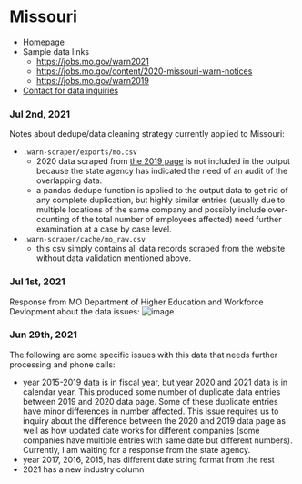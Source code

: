 # Missouri

- [Homepage](https://jobs.mo.gov/)
- Sample data links
  - https://jobs.mo.gov/warn2021
  - https://jobs.mo.gov/content/2020-missouri-warn-notices
  - https://jobs.mo.gov/warn2019
- [Contact for data inquiries](https://dhewd.mo.gov/contactus.php)

### Jul 2nd, 2021

Notes about dedupe/data cleaning strategy currently applied to Missouri:
- `.warn-scraper/exports/mo.csv`
  - 2020 data scraped from [the 2019 page](https://jobs.mo.gov/warn2019) is not included in the output because the state agency has indicated the need of an audit of the overlapping data.
  - a pandas dedupe function is applied to the output data to get rid of any complete duplication, but highly similar entries (usually due to multiple locations of the same company and possibly include over-counting of the total number of employees affected) need further examination at a case by case level.
- `.warn-scraper/cache/mo_raw.csv`
  - this csv simply contains all data records scraped from the website without data validation mentioned above.

### Jul 1st, 2021

Response from MO Department of Higher Education and Workforce Devlopment about the data issues:
![image](https://user-images.githubusercontent.com/56002814/124181019-fc64cc00-da82-11eb-87ed-d3c6cd2e3021.png)


### Jun 29th, 2021

The following are some specific issues with this data that needs further processing and phone calls:
- year 2015-2019 data is in fiscal year, but year 2020 and 2021 data is in calendar year. This produced some number of duplicate data entries between 2019 and 2020 data page. Some of these duplicate entries have minor differences in number affected. This issue requires us to inquiry about the difference between the 2020 and 2019 data page as well as how updated date works for different companies (some companies have multiple entries with same date but different numbers). Currently, I am waiting for a response from the state agency.
- year 2017, 2016, 2015, has different date string format from the rest
- 2021 has a new industry column
